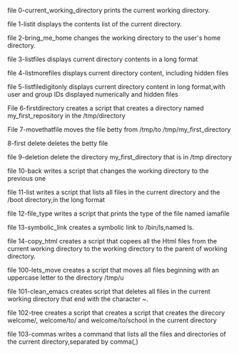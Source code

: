 file 0-current_working_directory prints the current working directory.

file 1-listit displays the contents list of the current directory.

file 2-bring_me_home changes the working directory to the user's home directory.

file 3-listfiles displays current directory contents in a long format

file 4-listmorefiles displays  current directory content, including hidden files

file 5-listfiledigitonly displays current directory content in long format,with user and group IDs displayed numerically and hidden files

File 6-firstdirectory creates a script that creates a directory named my_first_repository in the /tmp/directory

File 7-movethatfile moves the file betty from /tmp/to /tmp/my_first_directory

8-first delete deletes the betty file

file 9-deletion delete the directory my_first_directory that is in /tmp directory

file 10-back writes a script that changes the working directory to the previous one

file 11-list writes a script that lists all files in the current directory and the /boot directory,in the long format

file 12-file_type writes a script that prints the type of the file named iamafile

file 13-symbolic_link creates a symbolic link to /bin/ls,named ls.

file 14-copy_html creates a script that copees all the Html files from the current working directory to the working directory to the parent of working directory.

file 100-lets_move creates a script that moves all files beginning with an uppercase letter to the directory /tmp/u

file 101-clean_emacs creates script that deletes all files in the current working directory that end with the character ~.

file 102-tree  creates a script that creates a script that creates the direcory welcome/, welcome/to/ and welcome/to/school in the current directory
 
 file 103-commas writes a command that lists all the files and directories of the current  directory,separated by comma(,)
 
     
  
